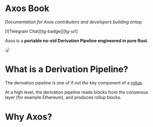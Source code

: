 # Axos Book

_Documentation for Axos contributors and developers building ontop._ 

[![Telegram Chat][tg-badge]][tg-url]

Axos is a **portable no-std Derivation Pipeline engineered in pure Rust.** 

<img src="https://raw.githubusercontent.com/refcell/axos/main/etc/banner.png" style="border-radius: 20px">

# What is a Derivation Pipeline?

The derivation pipeline is one of if not _the_ key component of a [rollup][rollup].

At a high level, the derivation pipeline reads blocks from the consensus layer
(for example Ethereum), and produces rollup blocks.

# Why Axos?



[rollup]: https://community.optimism.io/docs/protocol/2-rollup-protocol/
